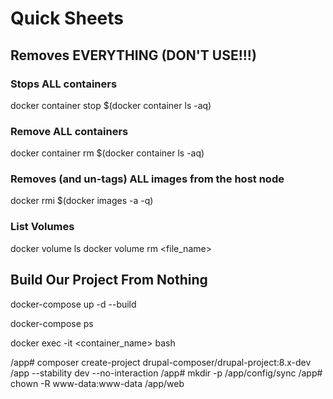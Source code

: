 # Quick Sheets

## Removes EVERYTHING (DON'T USE!!!)

### Stops ALL containers

docker container stop $(docker container ls -aq)

### Remove ALL containers

docker container rm $(docker container ls -aq)

### Removes (and un-tags) ALL images from the host node

docker rmi $(docker images -a -q)

### List Volumes

docker volume ls
docker volume rm <file_name>

## Build Our Project From Nothing

docker-compose up -d --build

docker-compose ps

docker exec -it <container_name> bash

/app#  composer create-project drupal-composer/drupal-project:8.x-dev /app --stability dev --no-interaction
/app#  mkdir -p /app/config/sync
/app#  chown -R www-data:www-data /app/web
